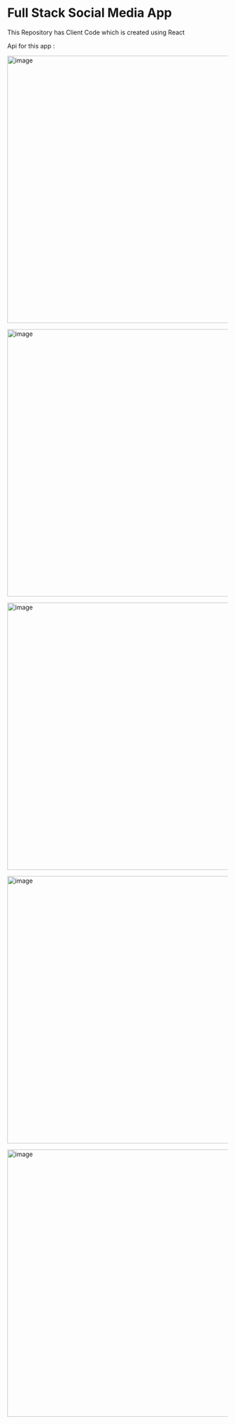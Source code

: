 # Full Stack Social Media App

This Repository has Client Code which is created using React

Api for this app : 

<img width="610" alt="image" src="https://github.com/Vedant91827/The-Social-Media-App/assets/83276177/db684272-8373-466b-b12f-451d5bddb64c"> <br>

<img width="610" alt="image" src="https://github.com/Vedant91827/The-Social-Media-App/assets/83276177/a4a20182-6fae-4454-a58b-3277dd7e8e1f"> <br>

<img width="610" alt="image" src="https://github.com/Vedant91827/The-Social-Media-App/assets/83276177/9a54ec0d-cf26-4d8f-85c8-c2a4903db97d"> <br>

<img width="610" alt="image" src="https://github.com/Vedant91827/The-Social-Media-App/assets/83276177/8b88eccd-9128-4129-95f7-0199905f77a7"> <br>

<img width="610" alt="image" src="https://github.com/Vedant91827/The-Social-Media-App/assets/83276177/d68329af-40de-477e-8d5a-8df8b2b6dc3e"> <br>





